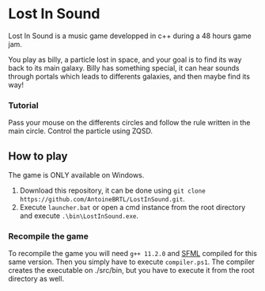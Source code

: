 # Lost In Sound

Lost In Sound is a music game developped in c++ during a 48 hours game jam.

You play as billy, a particle lost in space, and your goal is to find its way back to its main galaxy.
Billy has something special, it can hear sounds through portals which leads to differents galaxies, and then maybe find its way!

### Tutorial ###
Pass your mouse on the differents circles and follow the rule written in the main circle.
Control the particle using ZQSD.

## How to play ##

The game is ONLY available on Windows.

1) Download this repository, it can be done using `git clone https://github.com/AntoineBRTL/LostInSound.git`.
2) Execute `launcher.bat` or open a cmd instance from the root directory and execute `.\bin\LostInSound.exe`.

### Recompile the game ###

To recompile the game you will need `g++ 11.2.0` and [SFML](https://www.sfml-dev.org/) compiled for this same version.
Then you simply have to execute `compiler.ps1`. The compiler creates the executable on ./src/bin, but you have to execute it from the root directory as well.
